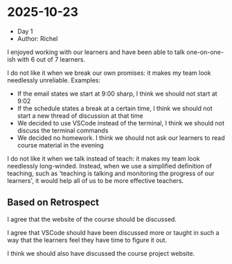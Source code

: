 # 2025-10-23

- Day 1
- Author: Richel

I enjoyed working with our learners and have been
able to talk one-on-one-ish with 6 out of 7
learners.

I do not like it when we break our own promises:
it makes my team look needlessly unreliable.
Examples:

- If the email states we start at 9:00 sharp,
  I think we should not start at 9:02
- If the schedule states a break at a certain time,
  I think we should not start a
  new thread of discussion at that time
- We decided to use VSCode instead of the terminal,
  I think we should not discuss the terminal commands
- We decided no homework.
  I think we should not ask our learners
  to read course material in the evening

I do not like it when we talk instead of teach:
it makes my team look needlessly long-winded.
Instead, when we use a simplified definition
of teaching, such as 'teaching is talking and
monitoring the progress of our learners',
it would help all of us to be more effective
teachers.

## Based on Retrospect

I agree that the website of the course should be discussed.

I agree that VSCode should have been discussed more or taught in such a way
that the learners feel they have time to figure it out.

I think we should also have discussed the course project website.

